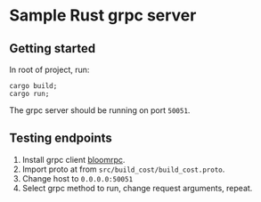 # Sample Rust grpc server

## Getting started

In root of project, run:

```shell
cargo build;
cargo run;
```

The grpc server should be running on port `50051`.

## Testing endpoints

1. Install grpc client [bloomrpc](https://github.com/bloomrpc/bloomrpc).
2. Import proto at from `src/build_cost/build_cost.proto`.
3. Change host to `0.0.0.0:50051`
4. Select grpc method to run, change request arguments, repeat.
